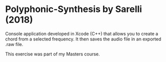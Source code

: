 # Polyphonic-Synthesis by Sarelli (2018)
Console application developed in Xcode (C++) that allows you to create a chord from a selected frequency.
It then saves the audio file in an exported .raw file.

This exercise was part of my Masters course.
